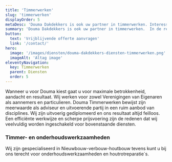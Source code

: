 ```yaml
---
title: 'Timmerwerken'
slug: 'timmerwerken'
displayOrder: 5
metaDesc: 'Douma Dakdekkers is ook uw partner in timmerwerken. Interesse? Neem contact met ons op!'
summary: 'Douma Dakdekkers is ook uw partner in timmerwerken.  In de regio Arnhem, Nijmegen, Utrecht, Amersfoort, Doetichem is Douma voor de meest uiteenlopende bouwklussen uw bedrijf!'
button:
  text: 'Vrijblijvende offerte aanvragen'
  link: '/contact/'
hero:
  image: '/images/diensten/douma-dakdekkers-diensten-timmerwerken.png'
  imageAlt: 'Altag image'
eleventyNavigation:
  key: Timmerwerken
  parent: Diensten
  order: 5
---
```


<p class="text-gray">Wanneer u voor Douma kiest gaat u voor maximale betrokkenheid, aandacht en resultaat. Wij werken voor zowel Verenigingen van Eigenaren als aannemers en particulieren. Douma Timmerwerken bewijst zijn meerwaarde als adviseur en uitvoerende partij in een ruim aanbod van disciplines. Wij zijn uitvoerig gediplomeerd en ons resultaat altijd feilloos. Een efficiënte werkwijze en scherpe prijsvoering zijn de redenen dat wij veelvuldig worden ingeschakeld voor bovenstaande diensten.</p>

<h3 class="text-gray mt-8"><span class="text-green">Timmer-</span> en <span class="text-green">onderhouds</span>werkzaamheden</h3>

<p class="text-gray">Wij zijn gespecialiseerd in Nieuwbouw-verbouw-houtbouw tevens kunt u bij ons terecht voor onderhoudswerkzaamheden en houtrotreparatie´s.</p>